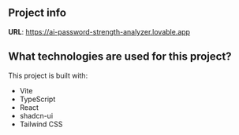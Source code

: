 ## Project info

**URL**: https://ai-password-strength-analyzer.lovable.app

## What technologies are used for this project?

This project is built with:

- Vite
- TypeScript
- React
- shadcn-ui
- Tailwind CSS
